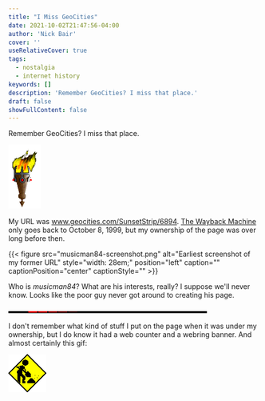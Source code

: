 ```yaml
---
title: "I Miss GeoCities"
date: 2021-10-02T21:47:56-04:00
author: 'Nick Bair'
cover: ''
useRelativeCover: true
tags:
  - nostalgia
  - internet history
keywords: []
description: 'Remember GeoCities? I miss that place.'
draft: false
showFullContent: false
---
```

Remember GeoCities? I miss that place.

![Torch](torch.gif)

My URL was www.geocities.com/SunsetStrip/6894. [The Wayback Machine](https://web.archive.org/web/19991008023846/http://www.geocities.com/SunsetStrip/6894/) only goes back to October 8, 1999, but my ownership of the page was over long before then.

{{< figure src="musicman84-screenshot.png" alt="Earliest screenshot of my former URL" style="width: 28em;" position="left" caption="" captionPosition="center" captionStyle="" >}}

Who is _musicman84_? What are his interests, really? I suppose we'll never know. Looks like the poor guy never got around to creating his page.

![KITT](knighttv.gif)

I don't remember what kind of stuff I put on the page when it was under my ownership, but I do know it had a web counter and a webring banner. And almost certainly this gif:

![Under Construction](construction.gif)
